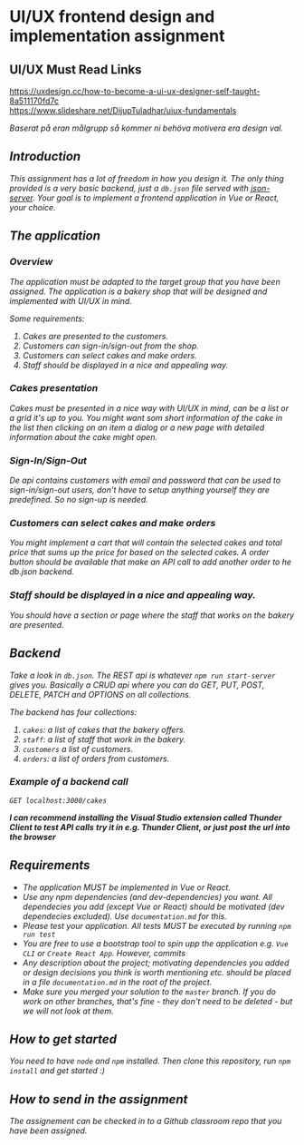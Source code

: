 # UI/UX frontend design and implementation assignment

## UI/UX Must Read Links

<https://uxdesign.cc/how-to-become-a-ui-ux-designer-self-taught-8a511170fd7c> <br>
<https://www.slideshare.net/DijupTuladhar/uiux-fundamentals> <br>

<i>Baserat på eran målgrupp så kommer ni behöva motivera era design val.<i>

## Introduction

This assignment has a lot of freedom in how you design it. The only thing provided is a very basic backend, just a `db.json` file served with [json-server](https://www.npmjs.com/package/json-server). Your goal is to implement a frontend application in Vue or React, your choice.

## The application

### Overview

The application must be adapted to the target group that you have been assigned.
The application is a bakery shop that will be designed and implemented with UI/UX in mind.

Some requirements:
1. Cakes are presented to the customers.
2. Customers can sign-in/sign-out from the shop.
3. Customers can select cakes and make orders.
4. Staff should be displayed in a nice and appealing way.

### Cakes presentation

Cakes must be presented in a nice way with UI/UX in mind, can be a list or a grid it's up to you.
You might want som short information of the cake in the list then clicking on an item a dialog or a new page with detailed information about the cake might open.

### Sign-In/Sign-Out

De api contains customers with email and password that can be used to sign-in/sign-out users, don't have to setup anything yourself they are predefined. So no sign-up is needed.

### Customers can select cakes and make orders

You might implement a cart that will contain the selected cakes and total price that sums up the price for based on the selected cakes.
A order button should be available that make an API call to add another order to he db.json backend.

### Staff should be displayed in a nice and appealing way.

You should have a section or page where the staff that works on the bakery are presented.

## Backend

Take a look in `db.json`.
The REST api is whatever `npm run start-server` gives you. Basically a CRUD api where you can do GET, PUT, POST, DELETE, PATCH and OPTIONS on all collections.

The backend has four collections:

1. `cakes`: a list of cakes that the bakery offers.
2. `staff`: a list of staff that work in the bakery.
3. `customers` a list of customers.
4. `orders`: a list of orders from customers.

### Example of a backend call

`GET localhost:3000/cakes`

**I can recommend installing the Visual Studio extension called Thunder Client to test API calls**
**try it in e.g. Thunder Client, or just post the url into the browser**

## Requirements

- The application MUST be implemented in Vue or React.
- Use any npm dependencies (and dev-dependencies) you want. All dependecies you add (except Vue or React) should be motivated (dev dependecies excluded). Use `documentation.md` for this.
- Please test your application. All tests MUST be executed by running `npm run test`
- You are free to use a bootstrap tool to spin upp the application e.g. `Vue CLI` or `Create React App`. However, commits 
- Any description about the project; motivating dependencies you added or design decisions you think is worth mentioning etc. should be placed in a file `documentation.md` in the root of the project.
- Make sure you merged your solution to the `master` branch. If you do work on other branches, that's fine - they don't need to be deleted - but we will not look at them.

## How to get started

You need to have `node` and `npm` installed. Then clone this repository, run `npm install` and get started :)

## How to send in the assignment

The assignement can be checked in to a Github classroom repo that you have been assigned.
